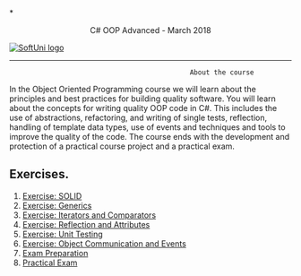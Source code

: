  *<p align="center"> C# OOP Advanced - March 2018<p>
<a href="https://softuni.bg/trainings/1843/csharp-oop-advanced-march-2018">  ![SoftUni logo][logo] <a/>

[logo]: http://innovationstarterbox.bg/wp-content/uploads/2016/05/Softuni_logo_trasparent.png "Logo Title Text 2"

---

                                                 About the course

In the Object Oriented Programming course we will learn about the principles and best practices for building quality software. You will learn about the concepts for writing quality OOP code in C#. This includes the use of abstractions, refactoring, and writing of single tests, reflection, handling of template data types, use of events and techniques and tools to improve the quality of the code. The course ends with the development and protection of a practical course project and a practical exam.

## Exercises.
1. <a href="https://github.com/vladimirpetukhov/Soft_Uni_Studies/tree/master/C%23Fundamentals/C%23OOP_Advanced/Exercises%20-%20Open%20Closed%20and%20Liskov"> Exercise: SOLID </a> 
2. <a href="https://github.com/vladimirpetukhov/Soft_Uni_Studies/tree/master/C%23Fundamentals/C%23OOP_Advanced/Generics%20-%20Exercises"> Exercise: Generics </a> 
3. <a href="https://github.com/vladimirpetukhov/Soft_Uni_Studies/tree/master/C%23Fundamentals/C%23OOP_Advanced/Iterators%20And%20Comparators"> Exercise: Iterators and Comparators </a> 
4. <a href="https://github.com/vladimirpetukhov/Soft_Uni_Studies/tree/master/C%23Fundamentals/C%23OOP_Advanced/Reflection%20-%20Exercises"> Exercise: Reflection and Attributes  </a>
5. <a href="https://github.com/vladimirpetukhov/Soft_Uni_Studies/tree/master/C%23Fundamentals/C%23OOP_Advanced/Unit%20Testing%20-%20Exercises"> Exercise: Unit Testing </a>
6. <a href="https://github.com/vladimirpetukhov/Soft_Uni_Studies/tree/master/C%23Fundamentals/C%23OOP_Advanced/Object%20Communication%20and%20Events%20-%20Exercise"> Exercise: Object Communication and Events </a>
7. <a href="https://github.com/vladimirpetukhov/Soft_Uni_Studies/tree/master/C%23Fundamentals/C%23OOP_Advanced/Exams/20%20August%202017%20Exam%20-%20Last%20Army"> Exam Preparation </a>
8. <a href="https://github.com/vladimirpetukhov/Soft_Uni_Studies/tree/master/C%23Fundamentals/C%23OOP_Advanced/Exams/22%20April%202018%20-%20Festival%20Exam"> Practical Exam </a>
